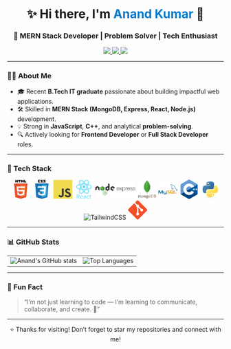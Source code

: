 <h1 align="center">✨ Hi there, I'm <span style="color:#007acc;">Anand Kumar</span> 👋</h1>
<h3 align="center">🚀 MERN Stack Developer | Problem Solver | Tech Enthusiast</h3>

<p align="center">
  <a href="https://linkedin.com/in/anandkum4r" target="_blank">
    <img src="https://img.shields.io/badge/LinkedIn-Connect-blue?style=for-the-badge&logo=linkedin" />
  </a>
  <a href="https://github.com/AnandKum4r" target="_blank">
    <img src="https://img.shields.io/badge/GitHub-Follow-black?style=for-the-badge&logo=github" />
  </a>
  <a href="mailto:anand.works3@gmail.com">
    <img src="https://img.shields.io/badge/Gmail-Contact-red?style=for-the-badge&logo=gmail" />
  </a>
</p>

---

### 🧑‍💻 About Me

- 🎓 Recent **B.Tech IT graduate** passionate about building impactful web applications.  
- 🛠️ Skilled in **MERN Stack (MongoDB, Express, React, Node.js)** development.  
- 💡 Strong in **JavaScript**, **C++**, and analytical **problem-solving**.  
- 🔍 Actively looking for **Frontend Developer** or **Full Stack Developer** roles.

---

### 🚀 Tech Stack

<div align="center">

<img src="https://raw.githubusercontent.com/devicons/devicon/master/icons/html5/html5-original-wordmark.svg" alt="HTML5" width="45" />
<img src="https://raw.githubusercontent.com/devicons/devicon/master/icons/css3/css3-original-wordmark.svg" alt="CSS3" width="45" />
<img src="https://raw.githubusercontent.com/devicons/devicon/master/icons/javascript/javascript-original.svg" alt="JavaScript" width="45" />
<img src="https://raw.githubusercontent.com/devicons/devicon/master/icons/react/react-original-wordmark.svg" alt="React" width="45" />
<img src="https://raw.githubusercontent.com/devicons/devicon/master/icons/nodejs/nodejs-original-wordmark.svg" alt="Node.js" width="45" />
<img src="https://raw.githubusercontent.com/devicons/devicon/master/icons/express/express-original-wordmark.svg" alt="Express" width="45" />
<img src="https://raw.githubusercontent.com/devicons/devicon/master/icons/mongodb/mongodb-original-wordmark.svg" alt="MongoDB" width="45" />
<img src="https://raw.githubusercontent.com/devicons/devicon/master/icons/mysql/mysql-original-wordmark.svg" alt="MySQL" width="45" />
<img src="https://raw.githubusercontent.com/devicons/devicon/master/icons/cplusplus/cplusplus-original.svg" alt="C++" width="45" />
<img src="https://raw.githubusercontent.com/devicons/devicon/master/icons/python/python-original.svg" alt="Python" width="45" />
<img src="https://www.vectorlogo.zone/logos/tailwindcss/tailwindcss-icon.svg" alt="TailwindCSS" width="45" />
<img src="https://raw.githubusercontent.com/devicons/devicon/master/icons/git/git-original.svg" alt="Git" width="45" />

</div>

---

### 📊 GitHub Stats

<div align="center">
  <table>
    <tr>
      <td>
        <img src="https://github-readme-stats.vercel.app/api?username=AnandKum4r&show_icons=true&theme=github_dark" alt="Anand's GitHub stats" />
      </td>
      <td>
        <img src="https://github-readme-stats.vercel.app/api/top-langs/?username=AnandKum4r&layout=compact&theme=github_dark" alt="Top Languages" />
      </td>
    </tr>
  </table>
</div>


---

### 💬 Fun Fact

> “I’m not just learning to code — I’m learning to communicate, collaborate, and create. 🚀”

---

<p align="center">
  ⭐️ Thanks for visiting! Don’t forget to star my repositories and connect with me!
</p>
